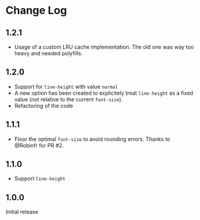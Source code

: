 # Change Log

## 1.2.1

* Usage of a custom LRU cache implementation. The old one was way too heavy and needed polyfills.

## 1.2.0

* Support for `line-height` with value `normal`
* A new option has been created to explicitely treat `line-height` as a fixed value (not relative to the current `font-size`).
* Refactoring of the code

## 1.1.1

* Floor the optimal `font-size` to avoid rounding errors. Thanks to @Robinfr for PR #2.

## 1.1.0

* Support `line-height`

## 1.0.0

Initial release
